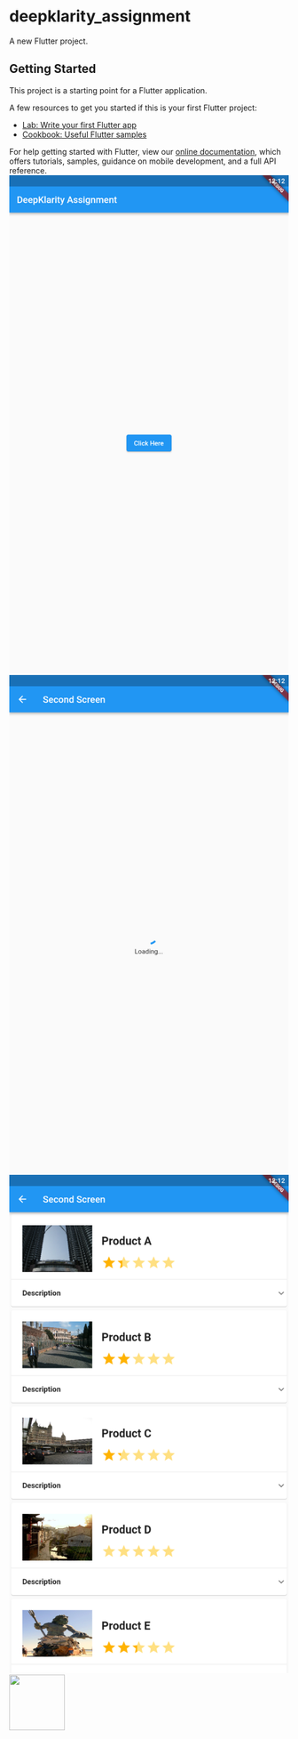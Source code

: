 # deepklarity_assignment

A new Flutter project.

## Getting Started

This project is a starting point for a Flutter application.

A few resources to get you started if this is your first Flutter project:

- [Lab: Write your first Flutter app](https://flutter.dev/docs/get-started/codelab)
- [Cookbook: Useful Flutter samples](https://flutter.dev/docs/cookbook)

For help getting started with Flutter, view our
[online documentation](https://flutter.dev/docs), which offers tutorials,
samples, guidance on mobile development, and a full API reference.
![Screenshot](https://github.com/shivamverma1995/deepklarity_assignment/blob/main/screenshots/com.example.deepklarity_assign_Screenshot_2022.03.26_00.12.07.png)
![Screenshot](https://github.com/shivamverma1995/deepklarity_assignment/blob/main/screenshots/com.example.deepklarity_assign_Screenshot_2022.03.26_00.12.28.png)
![Screenshot](https://github.com/shivamverma1995/deepklarity_assignment/blob/main/screenshots/com.example.deepklarity_assign_Screenshot_2022.03.26_00.12.34.png)
<img src="https://github.com/shivamverma1995/deepklarity_assignment/blob/main/screenshots/com.example.deepklarity_assign_Screenshot_2022.03.26_00.12.34.png)" width="100" height="100"/>
